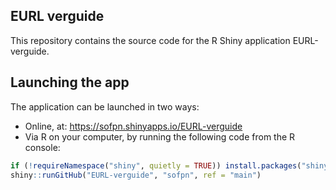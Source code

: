 
<!-- README.md is generated from README.Rmd. Please edit that file -->

## EURL verguide

This repository contains the source code for the R Shiny application
EURL-verguide.

## Launching the app

The application can be launched in two ways:

  - Online, at: <https://sofpn.shinyapps.io/EURL-verguide>
  - Via R on your computer, by running the following code from the R
    console:

<!-- end list -->

``` r
if (!requireNamespace("shiny", quietly = TRUE)) install.packages("shiny")
shiny::runGitHub("EURL-verguide", "sofpn", ref = "main")
```
